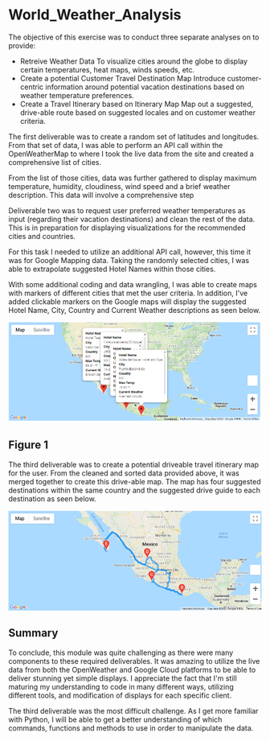 # World_Weather_Analysis
The objective of this exercise was to conduct three separate analyses on to provide:

- Retreive Weather Data
    To visualize cities around the globe to display certain temperatures, heat maps, winds speeds, etc.
- Create a potential Customer Travel Destination Map
    Introduce customer-centric information around potential vacation destinations based on weather temperature preferences.
- Create a Travel Itinerary based on Itinerary Map
    Map out a suggested, drive-able route based on suggested locales and on customer weather criteria.

The first deliverable was to create a random set of latitudes and longitudes.  From that set of data, I was able to perform an API call within the OpenWeatherMap to where I took the live data from the site and created a comprehensive list of cities.  

From the list of those cities, data was further gathered to display maximum temperature, humidity, cloudiness, wind speed and a brief weather description.  This data will involve a comprehensive step

Deliverable two was to request user preferred weather temperatures as input (regarding their vacation destinations) and clean the rest of the data.  This is in preparation for displaying visualizations for the recommended cities and countries.  

For this task I needed to utilize an additional API call, however, this time it was for Google Mapping data.  Taking the randomly selected cities, I was able to extrapolate suggested Hotel Names within those cities.

With some additional coding and data wrangling, I was able to create maps with markers of different cities that met the user criteria.  In addition, I've added clickable markers on the Google maps will display the suggested Hotel Name, City, Country and Current Weather descriptions as seen below.

![WeatherPy_travel_map_markers.PNG](./Vacation_Itinerary/WeatherPy_travel_map_markers.PNG)
## Figure 1

The third deliverable was to create a potential driveable travel itinerary map for the user.  From the cleaned and sorted data provided above, it was merged together to create this drive-able map.  The map has four suggested destinations within the same country and the suggested drive guide to each destination as seen below.

![WeatherPy_travel_map.PNG](./Vacation_Itinerary/WeatherPy_travel_map.PNG)

## Summary
To conclude, this module was quite challenging as there were many components to these required deliverables.  It was amazing to utilize the live data from both the OpenWeather and Google Cloud platforms to be able to deliver stunning yet simple displays.  I appreciate the fact that I'm still maturing my understanding to code in many different ways, utilizing different tools, and modification of displays for each specific client.  

The third deliverable was the most difficult challenge.  As I get more familiar with Python, I will be able to get a better understanding of which commands, functions and methods to use in order to manipulate the data.

